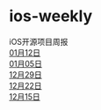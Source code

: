 # ios-weekly
iOS开源项目周报<br />
[01月12日](https://github.com/opendigg/ios-weekly/issues/5) <br />
[01月05日](https://github.com/opendigg/ios-weekly/issues/4) <br />
[12月29日](https://github.com/opendigg/ios-weekly/issues/3) <br />
[12月22日](https://github.com/opendigg/ios-weekly/issues/2) <br />
[12月15日](https://github.com/opendigg/ios-weekly/issues/1) <br />

